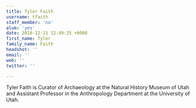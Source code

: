 ```yaml
---
title: Tyler Faith
username: tfaith
staff_member: 'no'
alum: 'yes'
date: 2018-12-11 12:49:25 +0000
first_name: Tyler
family_name: Faith
headshot: ''
email: ''
web: ''
twitter: ''

---
```


Tyler Faith is Curator of Archaeology at the Natural History Museum of Utah and Assistant Professor in the Anthropology Department at the University of Utah. 